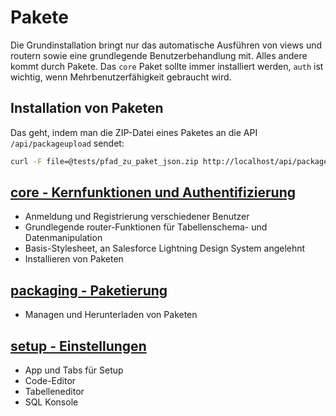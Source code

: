# Pakete

Die Grundinstallation bringt nur das automatische Ausführen von views und routern sowie eine grundlegende Benutzerbehandlung mit. Alles andere kommt durch Pakete. Das `core` Paket sollte immer installiert werden, `auth` ist wichtig, wenn Mehrbenutzerfähigkeit gebraucht wird.

## Installation von Paketen

Das geht, indem man die ZIP-Datei eines Paketes an die API `/api/packageupload` sendet:

```sh
curl -F file=@tests/pfad_zu_paket_json.zip http://localhost/api/packageupload/
```

## [core - Kernfunktionen und Authentifizierung](packages/CORE.md)

* Anmeldung und Registrierung verschiedener Benutzer
* Grundlegende router-Funktionen für Tabellenschema- und Datenmanipulation
* Basis-Stylesheet, an Salesforce Lightning Design System angelehnt
* Installieren von Paketen

## [packaging - Paketierung](packages/PACKAGING.md)

* Managen und Herunterladen von Paketen

## [setup - Einstellungen](packages/SETUP.md)

* App und Tabs für Setup
* Code-Editor
* Tabelleneditor
* SQL Konsole